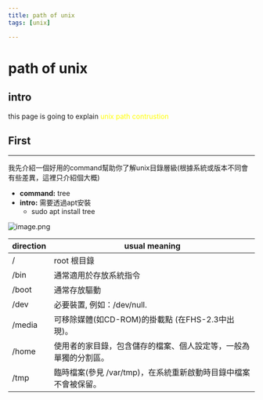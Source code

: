 ```yaml
---
title: path of unix
tags: [unix]

---
```


# path of unix

## intro
this page is going to explain <font color="ffff">unix path contrustion</font>

## First
---
我先介紹一個好用的command幫助你了解unix目錄層級(根據系統或版本不同會有些差異，這裡只介紹個大概)

> 
- **command:** tree
- **intro:** 需要透過apt安裝
	- sudo apt install tree
	
![image.png](image/r1TCLX9mT.png)

| direction | usual meaning                                                    |
| --------- | ---------------------------------------------------------------- |
| /         | root 根目錄                                                      |
| /bin      | 通常適用於存放系統指令                                           |
| /boot     | 通常存放驅動                                                     |
| /dev      | 必要裝置, 例如：/dev/null.                                       |
| /media    | 可移除媒體(如CD-ROM)的掛載點 (在FHS-2.3中出現)。                 |
| /home     | 使用者的家目錄，包含儲存的檔案、個人設定等，一般為單獨的分割區。 |
| /tmp      | 臨時檔案(參見 /var/tmp)，在系統重新啟動時目錄中檔案不會被保留。  |


